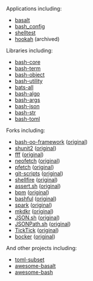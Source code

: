<!-- <table>
  <tr>
    <th align="center" width="200">
      <p>Bash Libraries</p>
    </th>
    <th align="center" width="200">
      <p>Bash Aplications</p>
    </th>
  </tr>
  <tr>
    <td>
      <ul>
        <li><a href="https://github.com/bash-bastion/bash-core">bash-core</a></li>
        <li><a href="https://github.com/bash-bastion/bash-term">bash-term</a></li>
        <li><a href="https://github.com/bash-bastion/bash-object">bash-object</a></li>
        <li><a href="https://github.com/bash-bastion/bash-utility">bash-utility</a></li>
        <li><a href="https://github.com/bash-bastion/bats-all">bats-all</a></li>
        <li><a href="https://github.com/bash-bastion/bash-algo">bash-algo</a></li>
        <li><a href="https://github.com/bash-bastion/bash-args">bash-args</a></li>
        <li><a href="https://github.com/bash-bastion/bash-json">bash-json</a></li>
        <li><a href="https://github.com/bash-bastion/bash-str">bash-str</a></li>
        <li><a href="https://github.com/bash-bastion/bash-toml">bash-toml</a></li>
      </ul>
    </td>
    <td>
      <ul>
        <li><a href="https://github.com/bash-bastion/bash_config">bash_config</a></li>
        <li><a href="https://github.com/bash-bastion/shelltest">shelltest</a></li>
      </ul>
    </td>
  </tr>
</table> -->

Applications including:

- [basalt](https://github.com/bash-bastion/basalt)
- [bash_config](https://github.com/bash-bastion/bash_config)
- [shelltest](https://github.com/bash-bastion/shelltest)
- [hookah](https://github.com/bash-bastion/hookah)  (archived)

Libraries including:

- [bash-core](https://github.com/bash-bastion/bash-core)
- [bash-term](https://github.com/bash-bastion/bash-term)
- [bash-object](https://github.com/bash-bastion/bash-object)
- [bash-utility](https://github.com/bash-bastion/bash-utility)
- [bats-all](https://github.com/bash-bastion/bats-all)
- [bash-algo](https://github.com/bash-bastion/bash-algo)
- [bash-args](https://github.com/bash-bastion/bash-args)
- [bash-json](https://github.com/bash-bastion/bash-json)
- [bash-str](https://github.com/bash-bastion/bash-str)
- [bash-toml](https://github.com/bash-bastion/bash-toml)

Forks including:

- [bash-oo-framework](https://github.com/bash-bastion/bash-oo-framework) ([original](https://github.com/niieani/bash-oo-framework))
- [shunit2](https://github.com/bash-bastion/shunit2) ([original](https://github.com/kward/shunit2))
- [fff](https://github.com/bash-bastion/fff) ([original](https://github.com/dylanaraps/fff))
- [neofetch](https://github.com/bash-bastion/neofetch) ([original](https://github.com/dylanaraps/neofetch))
- [pfetch](https://github.com/bash-bastion/pfetch) ([original](https://github.com/dylanaraps/pfetch))
- [git-scripts](https://github.com/bash-bastion/git-scripts) ([original](https://github.com/jwiegley/git-scripts))
- [shellfire](https://github.com/bash-bastion/shellfire) ([original](https://github.com/shellfire-dev/shellfire))
- [assert.sh](https://github.com/bash-bastion/assert.sh) ([original](https://github.com/lehmannro/assert.sh))
- [bpm](https://github.com/bash-bastion/bpm) ([original](https://github.com/bpm-rocks/bpm))
- [bashful](https://github.com/bash-bastion/bashful) ([original](https://github.com/jmcantrell/bashful))
- [spark](https://github.com/bash-bastion/spark) ([original](https://github.com/holman/spark))
- [mkdkr](https://github.com/bash-bastion/mkdkr) ([original](https://github.com/rosineygp/mkdkr))
- [JSON.sh](https://github.com/bash-bastion/JSON.sh) ([original](https://github.com/dominictarr/JSON.sh))
- [JSONPath.sh](https://github.com/bash-bastion/JSONPath.sh) ([original](https://github.com/bashtools/JSONPath.sh))
- [TickTick](https://github.com/bash-bastion/TickTick) ([original](https://github.com/kristopolous/TickTick))
- [bocker](https://github.com/bash-bastion/bocker) ([original](https://github.com/p8952/bocker))

And other projects including:

- [toml-subset](https://github.com/bash-bastion/toml-subset)
- [awesome-basalt](https://github.com/bash-bastion/awesome-basalt)
- [awesome-bash](https://github.com/bash-bastion/awesome-bash)
